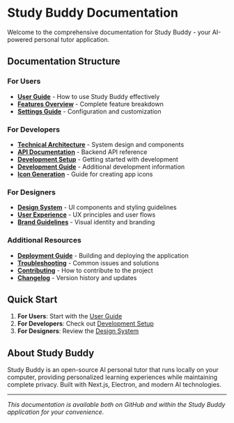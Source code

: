 # Study Buddy Documentation

Welcome to the comprehensive documentation for Study Buddy - your AI-powered personal tutor application.

## Documentation Structure

### For Users
- [**User Guide**](user-guide.md) - How to use Study Buddy effectively
- [**Features Overview**](features.md) - Complete feature breakdown
- [**Settings Guide**](settings.md) - Configuration and customization

### For Developers
- [**Technical Architecture**](technical-architecture.md) - System design and components
- [**API Documentation**](api-documentation.md) - Backend API reference
- [**Development Setup**](development-setup.md) - Getting started with development
- [**Development Guide**](development.md) - Additional development information
- [**Icon Generation**](icon-generation.md) - Guide for creating app icons

### For Designers
- [**Design System**](design-system.md) - UI components and styling guidelines
- [**User Experience**](user-experience.md) - UX principles and user flows
- [**Brand Guidelines**](brand-guidelines.md) - Visual identity and branding

### Additional Resources
- [**Deployment Guide**](deployment.md) - Building and deploying the application
- [**Troubleshooting**](troubleshooting.md) - Common issues and solutions
- [**Contributing**](../CONTRIBUTING.md) - How to contribute to the project
- [**Changelog**](changelog.md) - Version history and updates

## Quick Start

1. **For Users**: Start with the [User Guide](user-guide.md)
2. **For Developers**: Check out [Development Setup](development-setup.md)
3. **For Designers**: Review the [Design System](design-system.md)

## About Study Buddy

Study Buddy is an open-source AI personal tutor that runs locally on your computer, providing personalized learning experiences while maintaining complete privacy. Built with Next.js, Electron, and modern AI technologies.

---

*This documentation is available both on GitHub and within the Study Buddy application for your convenience.*